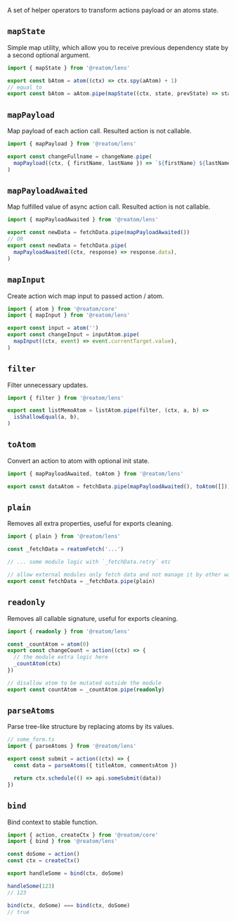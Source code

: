 A set of helper operators to transform actions payload or an atoms state.

## `mapState`

Simple map utility, which allow you to receive previous dependency state by a second optional argument.

```ts
import { mapState } from '@reatom/lens'

export const bAtom = atom((ctx) => ctx.spy(aAtom) + 1)
// equal to
export const bAtom = aAtom.pipe(mapState((ctx, state, prevState) => state + 1))
```

## `mapPayload`

Map payload of each action call. Resulted action is not callable.

```ts
import { mapPayload } from '@reatom/lens'

export const changeFullname = changeName.pipe(
  mapPayload((ctx, { firstName, lastName }) => `${firstName} ${lastName}`),
)
```

## `mapPayloadAwaited`

Map fulfilled value of async action call. Resulted action is not callable.

```ts
import { mapPayloadAwaited } from '@reatom/lens'

export const newData = fetchData.pipe(mapPayloadAwaited())
// OR
export const newData = fetchData.pipe(
  mapPayloadAwaited((ctx, response) => response.data),
)
```

## `mapInput`

Create action wich map input to passed action / atom.

```ts
import { atom } from '@reatom/core'
import { mapInput } from '@reatom/lens'

export const input = atom('')
export const changeInput = inputAtom.pipe(
  mapInput((ctx, event) => event.currentTarget.value),
)
```

## `filter`

Filter unnecessary updates.

```ts
import { filter } from '@reatom/lens'

export const listMemoAtom = listAtom.pipe(filter, (ctx, a, b) =>
  isShallowEqual(a, b),
)
```

## `toAtom`

Convert an action to atom with optional init state.

```ts
import { mapPayloadAwaited, toAtom } from '@reatom/lens'

export const dataAtom = fetchData.pipe(mapPayloadAwaited(), toAtom([]))
```

## `plain`

Removes all extra properties, useful for exports cleaning.

```ts
import { plain } from '@reatom/lens'

const _fetchData = reatomFetch('...')

// ... some module logic with `_fetchData.retry` etc

// allow external modules only fetch data and not manage it by other ways
export const fetchData = _fetchData.pipe(plain)
```

## `readonly`

Removes all callable signature, useful for exports cleaning.

```ts
import { readonly } from '@reatom/lens'

const _countAtom = atom(0)
export const changeCount = action((ctx) => {
  // the module extra logic here
  _countAtom(ctx)
})

// disallow atom to be mutated outside the module
export const countAtom = _countAtom.pipe(readonly)
```

## `parseAtoms`

Parse tree-like structure by replacing atoms by its values.

```ts
// some_form.ts
import { parseAtoms } from '@reatom/lens'

export const submit = action((ctx) => {
  const data = parseAtoms({ titleAtom, commentsAtom })

  return ctx.schedule(() => api.someSubmit(data))
})
```

## `bind`

Bind context to stable function.

```ts
import { action, createCtx } from '@reatom/core'
import { bind } from '@reatom/lens'

const doSome = action()
const ctx = createCtx()

export handleSome = bind(ctx, doSome)

handleSome(123)
// 123

bind(ctx, doSome) === bind(ctx, doSome)
// true
```
